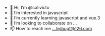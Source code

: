 - 👋 Hi, I’m @calivicto
- 👀 I’m interested in javascript
- 🌱 I’m currently learning javascript and vue.3
- 💞️ I’m looking to collaborate on ...
- 📫 How to reach me ...liyibupt@126.com

<!---
calivicto/calivicto is a ✨ special ✨ repository because its `README.md` (this file) appears on your GitHub profile.
You can click the Preview link to take a look at your changes.
--->
